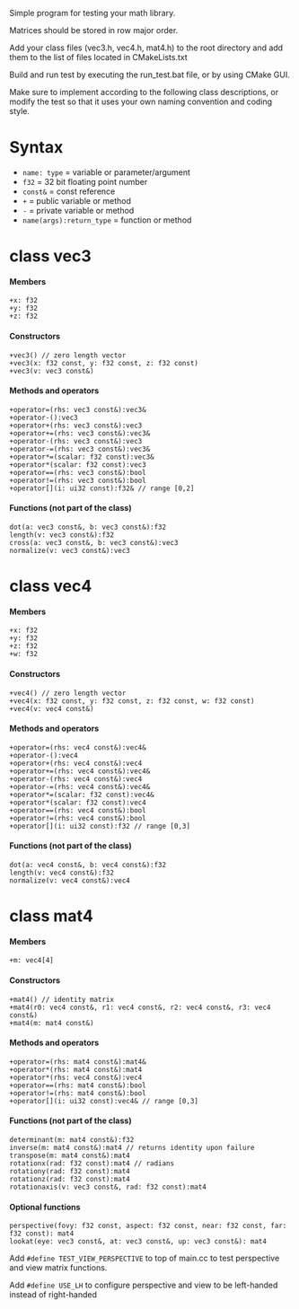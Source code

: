 Simple program for testing your math library.

Matrices should be stored in row major order.

Add your class files (vec3.h, vec4.h, mat4.h) to the root directory and add them to the list of files located in CMakeLists.txt

Build and run test by executing the run_test.bat file, or by using CMake GUI.

Make sure to implement according to the following class descriptions, or modify the test so that it uses your own naming convention and coding style.

# Syntax
* `name: type` = variable or parameter/argument
* `f32` = 32 bit floating point number
* `const&` = const reference
* `+` = public variable or method
* `-` = private variable or method
* `name(args):return_type` = function or method

# class vec3
#### Members
    +x: f32
    +y: f32
    +z: f32
#### Constructors
    +vec3() // zero length vector
    +vec3(x: f32 const, y: f32 const, z: f32 const)
    +vec3(v: vec3 const&)
#### Methods and operators
    +operator=(rhs: vec3 const&):vec3&
    +operator-():vec3
    +operator+(rhs: vec3 const&):vec3
    +operator+=(rhs: vec3 const&):vec3&
    +operator-(rhs: vec3 const&):vec3
    +operator-=(rhs: vec3 const&):vec3&
    +operator*=(scalar: f32 const):vec3&
    +operator*(scalar: f32 const):vec3
    +operator==(rhs: vec3 const&):bool
    +operator!=(rhs: vec3 const&):bool
    +operator[](i: ui32 const):f32& // range [0,2]
#### Functions (not part of the class)
    dot(a: vec3 const&, b: vec3 const&):f32
    length(v: vec3 const&):f32
    cross(a: vec3 const&, b: vec3 const&):vec3
    normalize(v: vec3 const&):vec3

# class vec4
#### Members
    +x: f32
    +y: f32
    +z: f32
    +w: f32
#### Constructors
    +vec4() // zero length vector
    +vec4(x: f32 const, y: f32 const, z: f32 const, w: f32 const)
    +vec4(v: vec4 const&)
#### Methods and operators
    +operator=(rhs: vec4 const&):vec4&
    +operator-():vec4
    +operator+(rhs: vec4 const&):vec4
    +operator+=(rhs: vec4 const&):vec4&
    +operator-(rhs: vec4 const&):vec4
    +operator-=(rhs: vec4 const&):vec4&
    +operator*=(scalar: f32 const):vec4&
    +operator*(scalar: f32 const):vec4
    +operator==(rhs: vec4 const&):bool
    +operator!=(rhs: vec4 const&):bool
    +operator[](i: ui32 const):f32 // range [0,3]
#### Functions (not part of the class)
    dot(a: vec4 const&, b: vec4 const&):f32
    length(v: vec4 const&):f32
    normalize(v: vec4 const&):vec4

# class mat4
#### Members
    +m: vec4[4]
#### Constructors
    +mat4() // identity matrix
    +mat4(r0: vec4 const&, r1: vec4 const&, r2: vec4 const&, r3: vec4 const&)
    +mat4(m: mat4 const&)
#### Methods and operators
    +operator=(rhs: mat4 const&):mat4&
    +operator*(rhs: mat4 const&):mat4
    +operator*(rhs: vec4 const&):vec4
    +operator==(rhs: mat4 const&):bool
    +operator!=(rhs: mat4 const&):bool
    +operator[](i: ui32 const):vec4& // range [0,3]
#### Functions (not part of the class)
    determinant(m: mat4 const&):f32
    inverse(m: mat4 const&):mat4 // returns identity upon failure
    transpose(m: mat4 const&):mat4
    rotationx(rad: f32 const):mat4 // radians
    rotationy(rad: f32 const):mat4
    rotationz(rad: f32 const):mat4
    rotationaxis(v: vec3 const&, rad: f32 const):mat4
#### Optional functions
    perspective(fovy: f32 const, aspect: f32 const, near: f32 const, far: f32 const): mat4
    lookat(eye: vec3 const&, at: vec3 const&, up: vec3 const&): mat4

Add `#define TEST_VIEW_PERSPECTIVE` to top of main.cc to test perspective and view matrix functions.

Add `#define USE_LH` to configure perspective and view to be left-handed instead of right-handed
